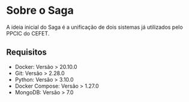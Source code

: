 # Sobre o Saga
A ideia inicial do Saga é a unificação de dois sistemas já utilizados pelo PPCIC do CEFET.

## Requisitos
- Docker: Versão > 20.10.0
- Git: Versão > 2.28.0
- Python: Versão > 3.10.0
- Docker Compose: Versão > 1.27.0
- MongoDB: Versão > 7.0
